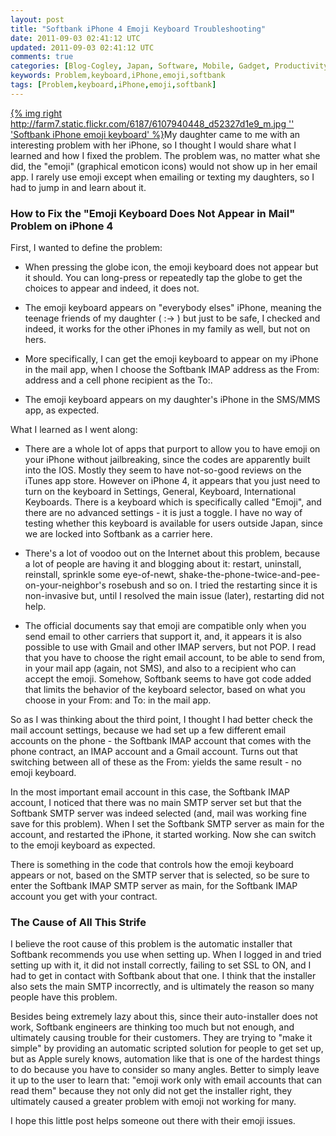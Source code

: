 ```yaml
---           
layout: post
title: "Softbank iPhone 4 Emoji Keyboard Troubleshooting"
date: 2011-09-03 02:41:12 UTC
updated: 2011-09-03 02:41:12 UTC
comments: true
categories: [Blog-Cogley, Japan, Software, Mobile, Gadget, Productivity, Troubleshooting]
keywords: Problem,keyboard,iPhone,emoji,softbank
tags: [Problem,keyboard,iPhone,emoji,softbank]
---
```

 


[{% img right http://farm7.static.flickr.com/6187/6107940448_d52327d1e9_m.jpg '' 'Softbank iPhone emoji keyboard' %}](http://www.flickr.com/photos/81796435@N00/6107940448 "View 'Softbank iPhone emoji keyboard' on Flickr.com")My daughter came to me with an interesting problem with her iPhone, so I thought I would share what I learned and how I fixed the problem. The problem was, no matter what she did, the "emoji" (graphical emoticon icons) would not show up in her email app. I rarely use emoji except when emailing or texting my daughters, so I had to jump in and learn about it.


### How to Fix the "Emoji Keyboard Does Not Appear in Mail" Problem on iPhone 4



First, I wanted to define the problem:


- When pressing the globe icon, the emoji keyboard does not appear but it should. You can long-press or repeatedly tap the globe to get the choices to appear and indeed, it does not. 

- The emoji keyboard appears on "everybody elses" iPhone, meaning the teenage friends of my daughter ( :-&gt; ) but just to be safe, I checked and indeed, it works for the other iPhones in my family as well, but not on hers. 

- More specifically, I can get the emoji keyboard to appear on my iPhone in the mail app, when I choose the Softbank IMAP address as the From: address and a cell phone recipient as the To:. 

- The emoji keyboard appears on my daughter's iPhone in the SMS/MMS app, as expected. 



What I learned as I went along:


- There are a whole lot of apps that purport to allow you to have emoji on your iPhone without jailbreaking, since the codes are apparently built into the IOS. Mostly they seem to have not-so-good reviews on the iTunes app store. However on iPhone 4, it appears that you just need to turn on the keyboard in Settings, General, Keyboard, International Keyboards. There is a keyboard which is specifically called "Emoji", and there are no advanced settings - it is just a toggle. I have no way of testing whether this keyboard is available for users outside Japan, since we are locked into Softbank as a carrier here. 

- There's a lot of voodoo out on the Internet about this problem, because a lot of people are having it and blogging about it: restart, uninstall, reinstall, sprinkle some eye-of-newt, shake-the-phone-twice-and-pee-on-your-neighbor's rosebush and so on. I tried the restarting since it is non-invasive but, until I resolved the main issue (later), restarting did not help. 

- The official documents say that emoji are compatible only when you send email to other carriers that support it, and, it appears it is also possible to use with Gmail and other IMAP servers, but not POP. I read that you have to choose the right email account, to be able to send from, in your mail app (again, not SMS), and also to a recipient who can accept the emoji. Somehow, Softbank seems to have got code added that limits the behavior of the keyboard selector, based on what you choose in your From: and To: in the mail app. 



So as I was thinking about the third point, I thought I had better check the mail account settings, because we had set up a few different email accounts on the phone - the Softbank IMAP account that comes with the phone contract, an IMAP account and a Gmail account. Turns out that switching between all of these as the From: yields the same result - no emoji keyboard.




In the most important email account in this case, the Softbank IMAP account, I noticed that there was no main SMTP server set but that the Softbank SMTP server was indeed selected (and, mail was working fine save for this problem). When I set the Softbank SMTP server as main for the account, and restarted the iPhone, it started working. Now she can switch to the emoji keyboard as expected.




There is something in the code that controls how the emoji keyboard appears or not, based on the SMTP server that is selected, so be sure to enter the Softbank IMAP SMTP server as main, for the Softbank IMAP account you get with your contract.


### The Cause of All This Strife



I believe the root cause of this problem is the automatic installer that Softbank recommends you use when setting up. When I logged in and tried setting up with it, it did not install correctly, failing to set SSL to ON, and I had to get in contact with Softbank about that one. I think that the installer also sets the main SMTP incorrectly, and is ultimately the reason so many people have this problem.




Besides being extremely lazy about this, since their auto-installer does not work, Softbank engineers are thinking too much but not enough, and ultimately causing trouble for their customers. They are trying to "make it simple" by providing an automatic scripted solution for people to get set up, but as Apple surely knows, automation like that is one of the hardest things to do because you have to consider so many angles. Better to simply leave it up to the user to learn that: "emoji work only with email accounts that can read them" because they not only did not get the installer right, they ultimately caused a greater problem with emoji not working for many.




I hope this little post helps someone out there with their emoji issues.



